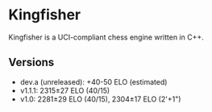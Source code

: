 # Kingfisher
Kingfisher is a UCI-compliant chess engine written in C++.<br />

## Versions
- dev.a (unreleased):  +40-50 ELO (estimated)
- v1.1.1:  2315±27 ELO (40/15)
- v1.0:  2281±29 ELO (40/15), 2304±17 ELO (2'+1")
